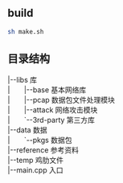 ## build
``` bash
sh make.sh
```

## 目录结构
|--libs 库  
|　　|--base 基本网络库  
|　　|--pcap 数据包文件处理模块  
|　　|--attack 网络攻击模块  
|　　\`--3rd-party 第三方库  
|--data 数据  
|　　\`--pkgs 数据包  
|--reference 参考资料  
|--temp 鸡肋文件  
|--main.cpp 入口  
